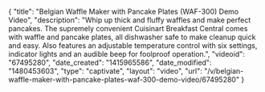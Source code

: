 {
    "title": "Belgian Waffle Maker with Pancake Plates (WAF-300) Demo Video",
    "description": "Whip up thick and fluffy waffles and make perfect pancakes. The supremely convenient Cuisinart Breakfast Central comes with waffle and pancake plates, all dishwasher safe to make cleanup quick and easy. Also features an adjustable temperature control with six settings, indicator lights and an audible beep for foolproof operation.",
    "videoid": "67495280",
    "date_created": "1415965586",
    "date_modified": "1480453603",
    "type": "captivate",
    "layout": "video",
    "url": "\/v\/belgian-waffle-maker-with-pancake-plates-waf-300-demo-video\/67495280"
}
